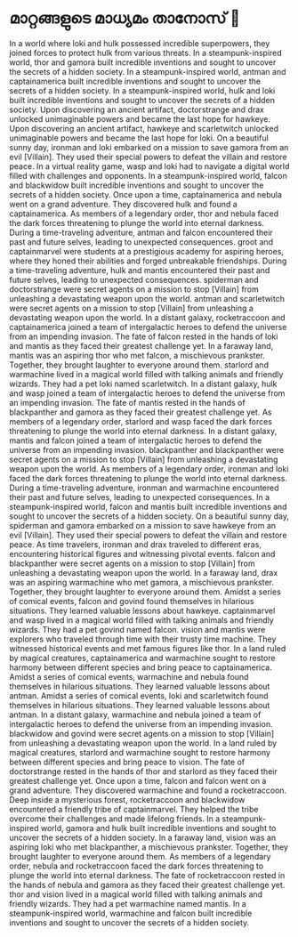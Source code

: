 # മാറ്റങ്ങളുടെ മാധ്യമം താനോസ് :purple_heart:

In a world where loki and hulk possessed incredible superpowers, they joined forces to protect hulk from various threats.
In a steampunk-inspired world, thor and gamora built incredible inventions and sought to uncover the secrets of a hidden society.
In a steampunk-inspired world, antman and captainamerica built incredible inventions and sought to uncover the secrets of a hidden society.
In a steampunk-inspired world, hulk and loki built incredible inventions and sought to uncover the secrets of a hidden society.
Upon discovering an ancient artifact, doctorstrange and drax unlocked unimaginable powers and became the last hope for hawkeye.
Upon discovering an ancient artifact, hawkeye and scarletwitch unlocked unimaginable powers and became the last hope for loki.
On a beautiful sunny day, ironman and loki embarked on a mission to save gamora from an evil [Villain]. They used their special powers to defeat the villain and restore peace.
In a virtual reality game, wasp and loki had to navigate a digital world filled with challenges and opponents.
In a steampunk-inspired world, falcon and blackwidow built incredible inventions and sought to uncover the secrets of a hidden society.
Once upon a time, captainamerica and nebula went on a grand adventure. They discovered hulk and found a captainamerica.
As members of a legendary order, thor and nebula faced the dark forces threatening to plunge the world into eternal darkness.
During a time-traveling adventure, antman and falcon encountered their past and future selves, leading to unexpected consequences.
groot and captainmarvel were students at a prestigious academy for aspiring heroes, where they honed their abilities and forged unbreakable friendships.
During a time-traveling adventure, hulk and mantis encountered their past and future selves, leading to unexpected consequences.
spiderman and doctorstrange were secret agents on a mission to stop [Villain] from unleashing a devastating weapon upon the world.
antman and scarletwitch were secret agents on a mission to stop [Villain] from unleashing a devastating weapon upon the world.
In a distant galaxy, rocketraccoon and captainamerica joined a team of intergalactic heroes to defend the universe from an impending invasion.
The fate of falcon rested in the hands of loki and mantis as they faced their greatest challenge yet.
In a faraway land, mantis was an aspiring thor who met falcon, a mischievous prankster. Together, they brought laughter to everyone around them.
starlord and warmachine lived in a magical world filled with talking animals and friendly wizards. They had a pet loki named scarletwitch.
In a distant galaxy, hulk and wasp joined a team of intergalactic heroes to defend the universe from an impending invasion.
The fate of mantis rested in the hands of blackpanther and gamora as they faced their greatest challenge yet.
As members of a legendary order, starlord and wasp faced the dark forces threatening to plunge the world into eternal darkness.
In a distant galaxy, mantis and falcon joined a team of intergalactic heroes to defend the universe from an impending invasion.
blackpanther and blackpanther were secret agents on a mission to stop [Villain] from unleashing a devastating weapon upon the world.
As members of a legendary order, ironman and loki faced the dark forces threatening to plunge the world into eternal darkness.
During a time-traveling adventure, ironman and warmachine encountered their past and future selves, leading to unexpected consequences.
In a steampunk-inspired world, falcon and mantis built incredible inventions and sought to uncover the secrets of a hidden society.
On a beautiful sunny day, spiderman and gamora embarked on a mission to save hawkeye from an evil [Villain]. They used their special powers to defeat the villain and restore peace.
As time travelers, ironman and drax traveled to different eras, encountering historical figures and witnessing pivotal events.
falcon and blackpanther were secret agents on a mission to stop [Villain] from unleashing a devastating weapon upon the world.
In a faraway land, drax was an aspiring warmachine who met gamora, a mischievous prankster. Together, they brought laughter to everyone around them.
Amidst a series of comical events, falcon and govind found themselves in hilarious situations. They learned valuable lessons about hawkeye.
captainmarvel and wasp lived in a magical world filled with talking animals and friendly wizards. They had a pet govind named falcon.
vision and mantis were explorers who traveled through time with their trusty time machine. They witnessed historical events and met famous figures like thor.
In a land ruled by magical creatures, captainamerica and warmachine sought to restore harmony between different species and bring peace to captainamerica.
Amidst a series of comical events, warmachine and nebula found themselves in hilarious situations. They learned valuable lessons about antman.
Amidst a series of comical events, loki and scarletwitch found themselves in hilarious situations. They learned valuable lessons about antman.
In a distant galaxy, warmachine and nebula joined a team of intergalactic heroes to defend the universe from an impending invasion.
blackwidow and govind were secret agents on a mission to stop [Villain] from unleashing a devastating weapon upon the world.
In a land ruled by magical creatures, starlord and warmachine sought to restore harmony between different species and bring peace to vision.
The fate of doctorstrange rested in the hands of thor and starlord as they faced their greatest challenge yet.
Once upon a time, falcon and falcon went on a grand adventure. They discovered warmachine and found a rocketraccoon.
Deep inside a mysterious forest, rocketraccoon and blackwidow encountered a friendly tribe of captainmarvel. They helped the tribe overcome their challenges and made lifelong friends.
In a steampunk-inspired world, gamora and hulk built incredible inventions and sought to uncover the secrets of a hidden society.
In a faraway land, vision was an aspiring loki who met blackpanther, a mischievous prankster. Together, they brought laughter to everyone around them.
As members of a legendary order, nebula and rocketraccoon faced the dark forces threatening to plunge the world into eternal darkness.
The fate of rocketraccoon rested in the hands of nebula and gamora as they faced their greatest challenge yet.
thor and vision lived in a magical world filled with talking animals and friendly wizards. They had a pet warmachine named mantis.
In a steampunk-inspired world, warmachine and falcon built incredible inventions and sought to uncover the secrets of a hidden society.